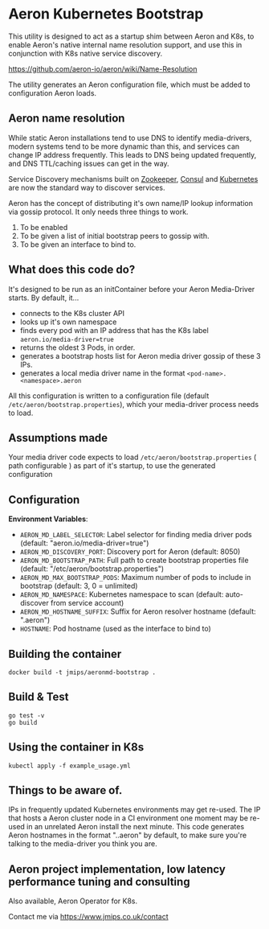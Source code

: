 # Aeron Kubernetes Bootstrap

This utility is designed to act as a startup shim between Aeron and K8s, to enable Aeron's native internal name resolution support, and use this in conjunction with K8s native service discovery.

https://github.com/aeron-io/aeron/wiki/Name-Resolution

The utility generates an Aeron configuration file, which must be added to configuration Aeron loads.

## Aeron name resolution

While static Aeron installations tend to use DNS to identify media-drivers, modern systems tend to be more dynamic than this, and services can change IP address frequently.
This leads to DNS being updated frequently, and DNS TTL/caching issues can get in the way.

Service Discovery mechanisms built on [Zookeeper](https://cloud.spring.io/spring-cloud-zookeeper/1.2.x/multi/multi_spring-cloud-zookeeper-discovery.html), [Consul](https://developer.hashicorp.com/consul/docs/use-case/service-discovery) and [Kubernetes](https://kubernetes.io/docs/concepts/overview/kubernetes-api/) are now the standard way to discover services.

Aeron has the concept of distributing it's own name/IP lookup information via gossip protocol. It only needs three things to work.

1. To be enabled
2. To be given a list of initial bootstrap peers to gossip with.
3. To be given an interface to bind to.

## What does this code do?

It's designed to be run as an initContainer before your Aeron Media-Driver starts.
By default, it...
* connects to the K8s cluster API
* looks up it's own namespace
* finds every pod with an IP address that has the K8s label `aeron.io/media-driver=true`
* returns the oldest 3 Pods, in order.
* generates a bootstrap hosts list for Aeron media driver gossip of these 3 IPs.
* generates a local media driver name in the format `<pod-name>.<namespace>.aeron`

All this configuration is written to a configuration file (default `/etc/aeron/bootstrap.properties`), which your media-driver process needs to load.

## Assumptions made

Your media driver code expects to load `/etc/aeron/bootstrap.properties` ( path configurable ) as part of it's startup, to use the generated configuration

## Configuration

**Environment Variables**:
- `AERON_MD_LABEL_SELECTOR`: Label selector for finding media driver pods (default: "aeron.io/media-driver=true")
- `AERON_MD_DISCOVERY_PORT`: Discovery port for Aeron (default: 8050)
- `AERON_MD_BOOTSTRAP_PATH`: Full path to create bootstrap properties file (default: "/etc/aeron/bootstrap.properties")
- `AERON_MD_MAX_BOOTSTRAP_PODS`: Maximum number of pods to include in bootstrap (default: 3, 0 = unlimited)
- `AERON_MD_NAMESPACE`: Kubernetes namespace to scan (default: auto-discover from service account)
- `AERON_MD_HOSTNAME_SUFFIX`: Suffix for Aeron resolver hostname (default: ".aeron")
- `HOSTNAME`: Pod hostname (used as the interface to bind to)

## Building the container

```
docker build -t jmips/aeronmd-bootstrap .
```

## Build & Test

```
go test -v
go build
```

## Using the container in K8s

```
kubectl apply -f example_usage.yml
```


## Things to be aware of.

IPs in frequently updated Kubernetes environments may get re-used. The IP that hosts a Aeron cluster node in a CI environment one moment may be re-used in an unrelated Aeron install the next minute.
This code generates Aeron hostnames in the format "<pod-name>.<namespace>.aeron" by default, to make sure you're talking to the media-driver you think you are.


## Aeron project implementation, low latency performance tuning and consulting

Also available, Aeron Operator for K8s.

Contact me via https://www.jmips.co.uk/contact


